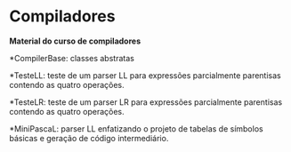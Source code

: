 # Compiladores
 
 **Material do curso de compiladores**

 *CompilerBase: classes abstratas

 *TesteLL: teste de um parser LL para expressões parcialmente parentisas contendo as quatro operações.

 *TesteLR: teste de um parser LR para expressões parcialmente parentisas contendo as quatro operações.

 *MiniPascaL: parser LL enfatizando o projeto de tabelas de símbolos básicas e geração de código intermediário.
 